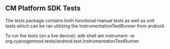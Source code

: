 ## CM Platform SDK Tests
The tests package contains both functional manual tests as well as unit
tests which can be ran utilizing the InstrumentationTestRunner from android.

To run the tests (on a live device):
  adb shell am instrument -w org.cyanogenmod.tests/android.test.InstrumentationTestRunner
